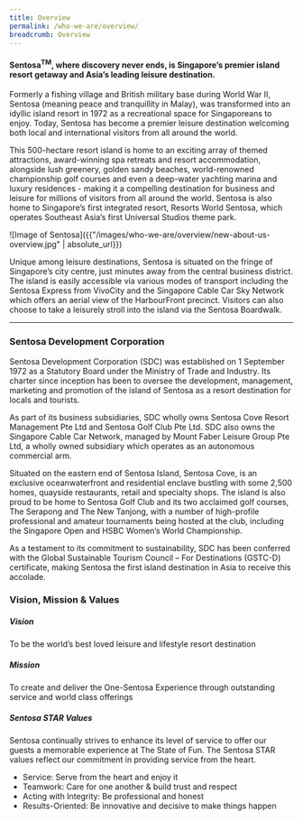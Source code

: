 ```yaml
---
title: Overview
permalink: /who-we-are/overview/
breadcrumb: Overview
---
```

#### **Sentosa<sup>TM</sup>, where discovery never ends, is Singapore’s premier island resort getaway and Asia’s leading leisure destination.**

Formerly a fishing village and British military base during World War II, Sentosa (meaning peace and tranquillity in Malay), was transformed into an idyllic island resort in 1972 as a recreational space for Singaporeans to enjoy. Today, Sentosa has become a premier leisure destination welcoming both local and international visitors from all around the world. 

This 500-hectare resort island is home to an exciting array of themed attractions, award-winning spa retreats and resort accommodation, alongside lush greenery, golden sandy beaches, world-renowned championship golf courses and even a deep-water yachting marina and luxury residences - making it a compelling destination for business and leisure for millions of visitors from all around the world. Sentosa is also home to Singapore’s first integrated resort, Resorts World Sentosa, which operates Southeast Asia’s first Universal Studios theme park.

![Image of Sentosa]({{"/images/who-we-are/overview/new-about-us-overview.jpg" | absolute_url}})

Unique among leisure destinations, Sentosa is situated on the fringe of Singapore’s city centre, just minutes away from the central business district. The island is easily accessible via various modes of transport including the Sentosa Express from VivoCity and the Singapore Cable Car Sky Network which offers an aerial view of the HarbourFront precinct. Visitors can also choose to take a leisurely stroll into the island via the Sentosa Boardwalk.

---

### **Sentosa Development Corporation**


Sentosa Development Corporation (SDC) was established on 1 September 1972 as a Statutory Board under the Ministry of Trade and Industry. Its charter since inception has been to oversee the development, management, marketing and promotion of the island of Sentosa as a resort destination for locals and tourists. 

As part of its business subsidiaries, SDC wholly owns Sentosa Cove Resort Management Pte Ltd and Sentosa Golf Club Pte Ltd. SDC also owns the Singapore Cable Car Network, managed by Mount Faber Leisure Group Pte Ltd, a wholly owned subsidiary which operates as an autonomous commercial arm. 

Situated on the eastern end of Sentosa Island, Sentosa Cove, is an exclusive oceanwaterfront and residential enclave bustling with some 2,500 homes, quayside restaurants, retail and specialty shops. The island is also proud to be home to Sentosa Golf Club and its two acclaimed golf courses, The Serapong and The New Tanjong, with a number of high-profile professional and amateur tournaments being hosted at the club, including the Singapore Open and HSBC Women’s World Championship. 

As a testament to its commitment to sustainability, SDC has been conferred with the Global Sustainable Tourism Council – For Destinations (GSTC-D) certificate, making Sentosa the first island destination in Asia to receive this accolade.



### **Vision, Mission & Values**

##### **Vision**
To be the world’s best loved leisure and lifestyle resort destination

##### **Mission**
To create and deliver the One-Sentosa Experience through outstanding service and world class offerings

##### **Sentosa STAR Values**
Sentosa continually strives to enhance its level of service to offer our guests a memorable experience at The State of Fun. The Sentosa STAR values reflect our commitment in providing service from the heart.

* Service: Serve from the heart and enjoy it
* Teamwork: Care for one another & build trust and respect
* Acting with Integrity: Be professional and honest
* Results-Oriented: Be innovative and decisive to make things happen